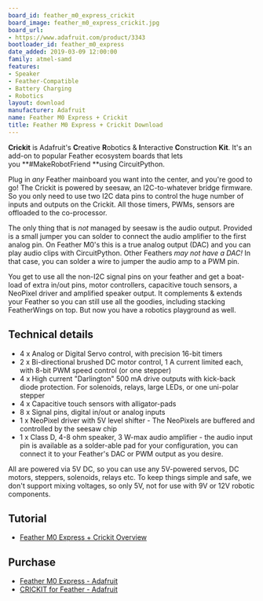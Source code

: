 ```yaml
---
board_id: feather_m0_express_crickit
board_image: feather_m0_express_crickit.jpg
board_url:
- https://www.adafruit.com/product/3343
bootloader_id: feather_m0_express
date_added: 2019-03-09 12:00:00
family: atmel-samd
features:
- Speaker
- Feather-Compatible
- Battery Charging
- Robotics
layout: download
manufacturer: Adafruit
name: Feather M0 Express + Crickit
title: Feather M0 Express + Crickit Download
---
```


**Crickit** is Adafruit's **C**reative **R**obotics & **I**nteractive **C**onstruction **Kit**. It's an add-on to popular Feather ecosystem boards that lets you **#MakeRobotFriend **using CircuitPython.

Plug in _any_ Feather mainboard you want into the center, and you're good to go! The Crickit is powered by seesaw, an I2C-to-whatever bridge firmware. So you only need to use two I2C data pins to control the huge number of inputs and outputs on the Crickit. All those timers, PWMs, sensors are offloaded to the co-processor.

The only thing that is _not_ managed by seesaw is the audio output. Provided is a small jumper you can solder to connect the audio amplifier to the first analog pin. On Feather M0's this is a true analog output (DAC) and you can play audio clips with CircuitPython. Other Feathers _may not have a DAC!_ In that case, you can solder a wire to jumper the audio amp to a PWM pin.

You get to use all the non-I2C signal pins on your feather and get a boat-load of extra in/out pins, motor controllers, capacitive touch sensors, a NeoPixel driver and amplified speaker output. It complements & extends your Feather so you can still use all the goodies, including stacking FeatherWings on top. But now you have a robotics playground as well.

## Technical details

* 4 x Analog or Digital Servo control, with precision 16-bit timers
* 2 x Bi-directional brushed DC motor control, 1 A current limited each, with 8-bit PWM speed control (or one stepper)
* 4 x High current "Darlington" 500 mA drive outputs with kick-back diode protection. For solenoids, relays, large LEDs, or one uni-polar stepper
* 4 x Capacitive touch sensors with alligator-pads
* 8 x Signal pins, digital in/out or analog inputs
* 1 x NeoPixel driver with 5V level shifter - The NeoPixels are buffered and controlled by the seesaw chip
* 1 x Class D, 4-8 ohm speaker, 3 W-max audio amplifier - the audio input pin is available as a solder-able pad for your configuration, you can connect it to your Feather's DAC or PWM output as you desire.

All are powered via 5V DC, so you can use any 5V-powered servos, DC motors, steppers, solenoids, relays etc. To keep things simple and safe, we don't support mixing voltages, so only 5V, not for use with 9V or 12V robotic components.

## Tutorial

- [Feather M0 Express + Crickit Overview](https://learn.adafruit.com/adafruit-crickit-creative-robotic-interactive-construction-kit)

## Purchase

* [Feather M0 Express - Adafruit](https://www.adafruit.com/product/3403)
* [CRICKIT for Feather - Adafruit](https://www.adafruit.com/product/3343)
